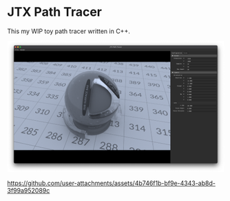 # JTX Path Tracer

This my WIP toy path tracer written in C++.

![preview](assets/media/preview.png "Preview")

https://github.com/user-attachments/assets/4b746f1b-bf9e-4343-ab8d-3f99a952089c

